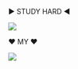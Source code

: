 ▶ STUDY HARD ◀

<img src="https://img.shields.io/badge/Eclipse IDE-83B81A?style=flat-square&logo=eclipseide&logoColor=2C2255"/>


♥ MY ♥

<img src="https://img.shields.io/badge/캐식이-83B81A?style=flat-square&logo=hyundai&logoColor=002C5F"/>
